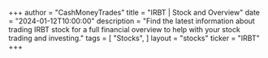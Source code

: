 +++
author = "CashMoneyTrades"
title = "IRBT | Stock and Overview"
date = "2024-01-12T10:00:00"
description = "Find the latest information about trading IRBT stock for a full financial overview to help with your stock trading and investing."
tags = [
"Stocks",
]
layout = "stocks"
ticker = "IRBT"
+++
        


    
        